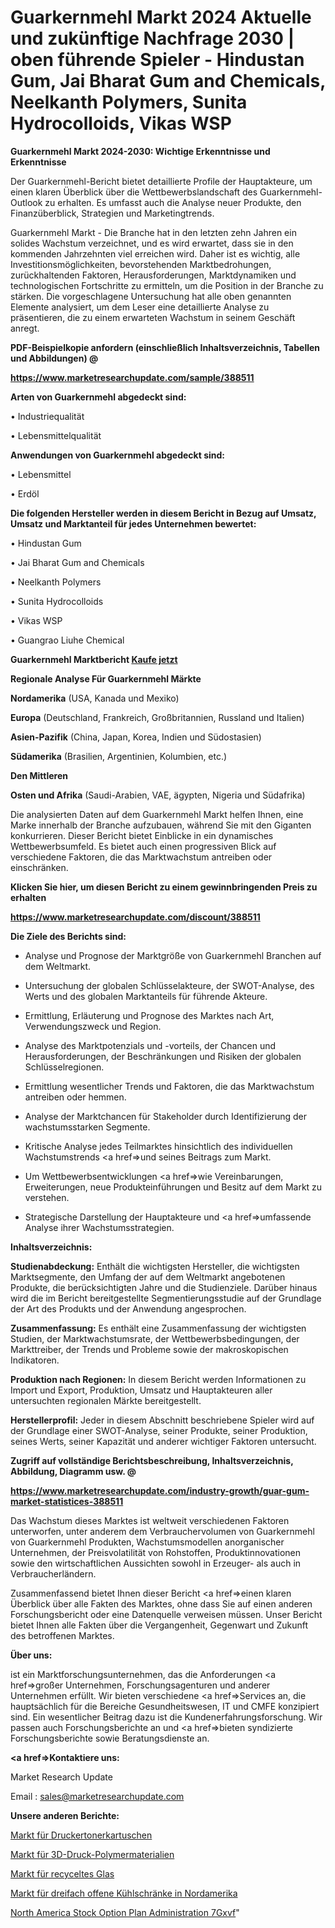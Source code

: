 # Guarkernmehl Markt 2024 Aktuelle und zukünftige Nachfrage 2030 | oben führende Spieler - Hindustan Gum, Jai Bharat Gum and Chemicals, Neelkanth Polymers, Sunita Hydrocolloids, Vikas WSP

<strong>Guarkernmehl Markt 2024-2030: Wichtige Erkenntnisse und Erkenntnisse</strong>

Der Guarkernmehl-Bericht bietet detaillierte Profile der Hauptakteure, um einen klaren Überblick über die Wettbewerbslandschaft des Guarkernmehl-Outlook zu erhalten. Es umfasst auch die Analyse neuer Produkte, den Finanzüberblick, Strategien und Marketingtrends.

Guarkernmehl Markt - Die Branche hat in den letzten zehn Jahren ein solides Wachstum verzeichnet, und es wird erwartet, dass sie in den kommenden Jahrzehnten viel erreichen wird. Daher ist es wichtig, alle Investitionsmöglichkeiten, bevorstehenden Marktbedrohungen, zurückhaltenden Faktoren, Herausforderungen, Marktdynamiken und technologischen Fortschritte zu ermitteln, um die Position in der Branche zu stärken. Die vorgeschlagene Untersuchung hat alle oben genannten Elemente analysiert, um dem Leser eine detaillierte Analyse zu präsentieren, die zu einem erwarteten Wachstum in seinem Geschäft anregt.



<strong><b>PDF-Beispielkopie anfordern (einschließlich Inhaltsverzeichnis, Tabellen und Abbildungen) @ </b></strong>

<strong><a href=https://www.marketresearchupdate.com/sample/388511>

<strong>https://www.marketresearchupdate.com/sample/388511</u></a></strong></strong>



<strong>Arten von Guarkernmehl abgedeckt sind:</strong>

• Industriequalität

• Lebensmittelqualität



<strong>Anwendungen von Guarkernmehl abgedeckt sind:</strong>

• Lebensmittel

• Erdöl



<strong>Die folgenden Hersteller werden in diesem Bericht in Bezug auf Umsatz, Umsatz und Marktanteil für jedes Unternehmen bewertet:</strong>

• Hindustan Gum

• Jai Bharat Gum and Chemicals

• Neelkanth Polymers

• Sunita Hydrocolloids

• Vikas WSP

• Guangrao Liuhe Chemical



<strong>Guarkernmehl Marktbericht <a href=https://www.marketresearchupdate.com/buynow/388511>Kaufe jetzt</a></strong>



<strong>Regionale Analyse Für Guarkernmehl Märkte</strong>



<strong>Nordamerika</strong> (USA, Kanada und Mexiko)



<strong>Europa</strong> (Deutschland, Frankreich, Großbritannien, Russland und Italien)



<strong>Asien-Pazifik</strong> (China, Japan, Korea, Indien und Südostasien)



<strong>Südamerika</strong> (Brasilien, Argentinien, Kolumbien, etc.)



<strong>Den Mittleren</strong> 

<strong>Osten und Afrika</strong> (Saudi-Arabien, VAE, ägypten, Nigeria und Südafrika)

Die analysierten Daten auf dem Guarkernmehl Markt helfen Ihnen, eine Marke innerhalb der Branche aufzubauen, während Sie mit den Giganten konkurrieren. Dieser Bericht bietet Einblicke in ein dynamisches Wettbewerbsumfeld. Es bietet auch einen progressiven Blick auf verschiedene Faktoren, die das Marktwachstum antreiben oder einschränken.



<strong>Klicken Sie hier, um diesen Bericht zu einem gewinnbringenden Preis zu erhalten
</strong>

<strong><a href=https://www.marketresearchupdate.com/discount/388511>https://www.marketresearchupdate.com/discount/388511</b></u></strong></a>



<strong>Die Ziele des Berichts sind:</strong>

- Analyse und Prognose der Marktgröße von Guarkernmehl Branchen auf dem Weltmarkt.

- Untersuchung der globalen Schlüsselakteure, der SWOT-Analyse, des Werts und des globalen Marktanteils für führende Akteure.

- Ermittlung, Erläuterung und Prognose des Marktes nach Art, Verwendungszweck und Region.

- Analyse des Marktpotenzials und -vorteils, der Chancen und Herausforderungen, der Beschränkungen und Risiken der globalen Schlüsselregionen.

- Ermittlung wesentlicher Trends und Faktoren, die das Marktwachstum antreiben oder hemmen.

- Analyse der Marktchancen für Stakeholder durch Identifizierung der wachstumsstarken Segmente.

- Kritische Analyse jedes Teilmarktes hinsichtlich des individuellen Wachstumstrends <a href=>und</a> seines Beitrags zum Markt.

- Um Wettbewerbsentwicklungen <a href=>wie</a> Vereinbarungen, Erweiterungen, neue Produkteinführungen und Besitz auf dem Markt zu verstehen.

- Strategische Darstellung der Hauptakteure und <a href=>umfas</a>sende Analyse ihrer Wachstumsstrategien.



<strong>Inhaltsverzeichnis:</strong>



<strong>Studienabdeckung:</strong> Enthält die wichtigsten Hersteller, die wichtigsten Marktsegmente, den Umfang der auf dem Weltmarkt angebotenen Produkte, die berücksichtigten Jahre und die Studienziele. Darüber hinaus wird die im Bericht bereitgestellte Segmentierungsstudie auf der Grundlage der Art des Produkts und der Anwendung angesprochen.



<strong>Zusammenfassung:</strong> Es enthält eine Zusammenfassung der wichtigsten Studien, der Marktwachstumsrate, der Wettbewerbsbedingungen, der Markttreiber, der Trends und Probleme sowie der makroskopischen Indikatoren.



<strong>Produktion nach Regionen:</strong> In diesem Bericht werden Informationen zu Import und Export, Produktion, Umsatz und Hauptakteuren aller untersuchten regionalen Märkte bereitgestellt.



<strong>Herstellerprofil:</strong> Jeder in diesem Abschnitt beschriebene Spieler wird auf der Grundlage einer SWOT-Analyse, seiner Produkte, seiner Produktion, seines Werts, seiner Kapazität und anderer wichtiger Faktoren untersucht.



<strong><b>Zugriff auf vollständige Berichtsbeschreibung, Inhaltsverzeichnis, Abbildung, Diagramm usw. @ </b></strong>

<strong><a href=https://www.marketresearchupdate.com/industry-growth/guar-gum-market-statistices-388511>https://www.marketresearchupdate.com/industry-growth/guar-gum-market-statistices-388511</a></strong>

Das Wachstum dieses Marktes ist weltweit verschiedenen Faktoren unterworfen, unter anderem dem Verbrauchervolumen von Guarkernmehl von Guarkernmehl Produkten, Wachstumsmodellen anorganischer Unternehmen, der Preisvolatilität von Rohstoffen, Produktinnovationen sowie den wirtschaftlichen Aussichten sowohl in Erzeuger- als auch in Verbraucherländern.

Zusammenfassend bietet Ihnen dieser Bericht <a href=>einen</a> klaren Überblick über alle Fakten des Marktes, ohne dass Sie auf einen anderen Forschungsbericht oder eine Datenquelle verweisen müssen. Unser Bericht bietet Ihnen alle Fakten über die Vergangenheit, Gegenwart und Zukunft des betroffenen Marktes.



<strong>Über uns:</strong>

 ist ein Marktforschungsunternehmen, das die Anforderungen <a href=>großer</a> Unternehmen, Forschungsagenturen und anderer Unternehmen erfüllt. Wir bieten verschiedene <a href=>Services</a> an, die hauptsächlich für die Bereiche Gesundheitswesen, IT und CMFE konzipiert sind. Ein wesentlicher Beitrag dazu ist die Kundenerfahrungsforschung. Wir passen auch Forschungsberichte an und <a href=>bieten</a> syndizierte Forschungsberichte sowie Beratungsdienste an.



<strong><a href=>Kontaktiere uns:</a></strong>

Market Research Update

Email : sales@marketresearchupdate.com



<strong>Unsere anderen Berichte:</strong>

<a href=https://www.linkedin.com/pulse/printer-toner-cartridges-market-strategic-insights>Markt für Druckertonerkartuschen</a>

<a href=https://www.linkedin.com/pulse/3d-printing-polymer-materials-market-analysis>Markt für 3D-Druck-Polymermaterialien</a>

<a href=https://www.linkedin.com/pulse/recycled-glass-market-outlooks-2023-size-players>Markt für recyceltes Glas</a>

<a href=https://www.linkedin.com/pulse/north-america-trible-open-refrigerator-market>Markt für dreifach offene Kühlschränke in Nordamerika</a>

<a href=https://www.linkedin.com/pulse/north-america-stock-option-plan-administration-7gxvf/>North America Stock Option Plan Administration 7Gxvf</a>"
